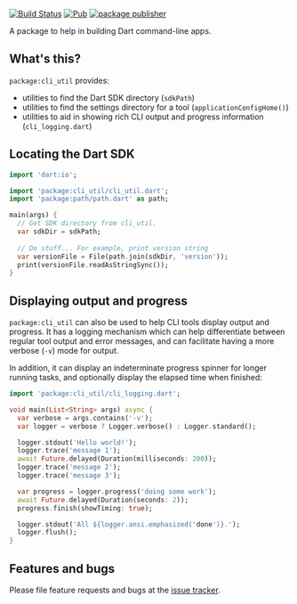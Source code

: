 [![Build Status](https://github.com/dart-lang/tools/actions/workflows/cli_util.yaml/badge.svg)](https://github.com/dart-lang/tools/actions/workflows/cli_util.yaml)
[![Pub](https://img.shields.io/pub/v/cli_util.svg)](https://pub.dev/packages/cli_util)
[![package publisher](https://img.shields.io/pub/publisher/cli_util.svg)](https://pub.dev/packages/cli_util/publisher)

A package to help in building Dart command-line apps.

## What's this?

`package:cli_util` provides:
- utilities to find the Dart SDK directory (`sdkPath`)
- utilities to find the settings directory for a tool (`applicationConfigHome()`)
- utilities to aid in showing rich CLI output and progress information (`cli_logging.dart`)

## Locating the Dart SDK

```dart
import 'dart:io';

import 'package:cli_util/cli_util.dart';
import 'package:path/path.dart' as path;

main(args) {
  // Get SDK directory from cli_util.
  var sdkDir = sdkPath;
  
  // Do stuff... For example, print version string
  var versionFile = File(path.join(sdkDir, 'version'));
  print(versionFile.readAsStringSync());
}
```

## Displaying output and progress

`package:cli_util` can also be used to help CLI tools display output and progress.
It has a logging mechanism which can help differentiate between regular tool
output and error messages, and can facilitate having a more verbose (`-v`) mode for
output.

In addition, it can display an indeterminate progress spinner for longer running
tasks, and optionally display the elapsed time when finished: 

```dart
import 'package:cli_util/cli_logging.dart';

void main(List<String> args) async {
  var verbose = args.contains('-v');
  var logger = verbose ? Logger.verbose() : Logger.standard();

  logger.stdout('Hello world!');
  logger.trace('message 1');
  await Future.delayed(Duration(milliseconds: 200));
  logger.trace('message 2');
  logger.trace('message 3');

  var progress = logger.progress('doing some work');
  await Future.delayed(Duration(seconds: 2));
  progress.finish(showTiming: true);

  logger.stdout('All ${logger.ansi.emphasized('done')}.');
  logger.flush();
}
```

## Features and bugs

Please file feature requests and bugs at the [issue tracker][tracker].

[tracker]: https://github.com/dart-lang/tools/issues
